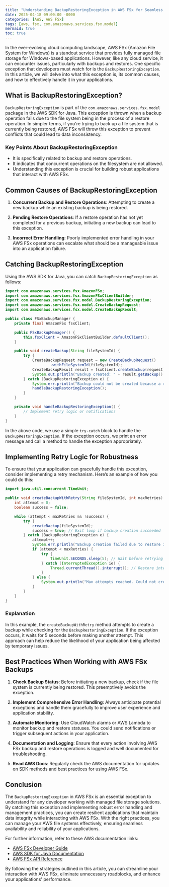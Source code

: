 ```yaml
---
title: "Understanding BackupRestoringException in AWS FSx for Seamless Cloud Storage Management"
date: 2025-04-18 09:00:00 -0000
categories: [AWS, AWS FSx]
tags: [aws, fsx, com.amazonaws.services.fsx.model]
mermaid: true
toc: true
---
```



In the ever-evolving cloud computing landscape, AWS FSx (Amazon File System for Windows) is a standout service that provides fully managed file storage for Windows-based applications. However, like any cloud service, it can encounter issues, particularly with backups and restores. One specific exception that developers must watch for is the `BackupRestoringException`. In this article, we will delve into what this exception is, its common causes, and how to effectively handle it in your applications. 

## What is BackupRestoringException?

`BackupRestoringException` is part of the `com.amazonaws.services.fsx.model` package in the AWS SDK for Java. This exception is thrown when a backup operation fails due to the file system being in the process of a restore operation. In simpler terms, if you're trying to back up a file system that is currently being restored, AWS FSx will throw this exception to prevent conflicts that could lead to data inconsistency.

### Key Points About BackupRestoringException

- It is specifically related to backup and restore operations.
- It indicates that concurrent operations on the filesystem are not allowed.
- Understanding this exception is crucial for building robust applications that interact with AWS FSx.

## Common Causes of BackupRestoringException

1. **Concurrent Backup and Restore Operations**: Attempting to create a new backup while an existing backup is being restored.
   
2. **Pending Restore Operations**: If a restore operation has not yet completed for a previous backup, initiating a new backup can lead to this exception.

3. **Incorrect Error Handling**: Poorly implemented error handling in your AWS FSx operations can escalate what should be a manageable issue into an application failure.

## Catching BackupRestoringException

Using the AWS SDK for Java, you can catch `BackupRestoringException` as follows:

```java
import com.amazonaws.services.fsx.AmazonFSx;
import com.amazonaws.services.fsx.AmazonFSxClientBuilder;
import com.amazonaws.services.fsx.model.BackupRestoringException;
import com.amazonaws.services.fsx.model.CreateBackupRequest;
import com.amazonaws.services.fsx.model.CreateBackupResult;

public class FSxBackupManager {
    private final AmazonFSx fsxClient;

    public FSxBackupManager() {
        this.fsxClient = AmazonFSxClientBuilder.defaultClient();
    }

    public void createBackup(String fileSystemId) {
        try {
            CreateBackupRequest request = new CreateBackupRequest()
                    .withFileSystemId(fileSystemId);
            CreateBackupResult result = fsxClient.createBackup(request);
            System.out.println("Backup created: " + result.getBackup().getBackupId());
        } catch (BackupRestoringException e) {
            System.err.println("Backup could not be created because a restore is in progress: " + e.getMessage());
            handleBackupRestoringException();
        }
    }

    private void handleBackupRestoringException() {
        // Implement retry logic or notifications
    }
}
```

In the above code, we use a simple `try-catch` block to handle the `BackupRestoringException`. If the exception occurs, we print an error message and call a method to handle the exception appropriately.

## Implementing Retry Logic for Robustness

To ensure that your application can gracefully handle this exception, consider implementing a retry mechanism. Here’s an example of how you could do this:

```java
import java.util.concurrent.TimeUnit;

public void createBackupWithRetry(String fileSystemId, int maxRetries) {
    int attempt = 0;
    boolean success = false;

    while (attempt < maxRetries && !success) {
        try {
            createBackup(fileSystemId);
            success = true; // Exit loop if backup creation succeeded
        } catch (BackupRestoringException e) {
            attempt++;
            System.err.println("Backup creation failed due to restore in progress. Attempt: " + attempt);
            if (attempt < maxRetries) {
                try {
                    TimeUnit.SECONDS.sleep(5); // Wait before retrying
                } catch (InterruptedException ie) {
                    Thread.currentThread().interrupt(); // Restore interrupted status
                }
            } else {
                System.out.println("Max attempts reached. Could not create backup.");
            }
        }
    }
}
```

### Explanation

In this example, the `createBackupWithRetry` method attempts to create a backup while checking for the `BackupRestoringException`. If the exception occurs, it waits for 5 seconds before making another attempt. This approach can help reduce the likelihood of your application being affected by temporary issues.

## Best Practices When Working with AWS FSx Backups

1. **Check Backup Status**: Before initiating a new backup, check if the file system is currently being restored. This preemptively avoids the exception.

2. **Implement Comprehensive Error Handling**: Always anticipate potential exceptions and handle them gracefully to improve user experience and application stability.

3. **Automate Monitoring**: Use CloudWatch alarms or AWS Lambda to monitor backup and restore statuses. You could send notifications or trigger subsequent actions in your application.

4. **Documentation and Logging**: Ensure that every action involving AWS FSx backup and restore operations is logged and well documented for troubleshooting.

5. **Read AWS Docs**: Regularly check the AWS documentation for updates on SDK methods and best practices for using AWS FSx.

## Conclusion

The `BackupRestoringException` in AWS FSx is an essential exception to understand for any developer working with managed file storage solutions. By catching this exception and implementing robust error handling and management practices, you can create resilient applications that maintain data integrity while interacting with AWS FSx. With the right practices, you can manage your AWS file systems effectively, ensuring seamless availability and reliability of your applications.

For further information, refer to these AWS documentation links:

- [AWS FSx Developer Guide](https://docs.aws.amazon.com/fsx/latest/DeveloperGuide/what-is.html)
- [AWS SDK for Java Documentation](https://docs.aws.amazon.com/sdk-for-java/latest/developer-guide/home.html)
- [AWS FSx API Reference](https://docs.aws.amazon.com/fsx/latest/APIReference/Welcome.html)

By following the strategies outlined in this article, you can streamline your interaction with AWS FSx, eliminate unnecessary roadblocks, and enhance your applications' performance.
